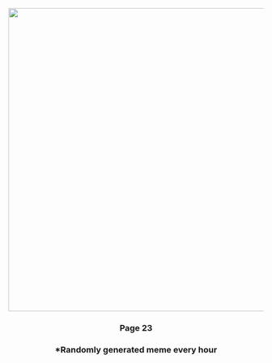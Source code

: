 <p align="center">
        <img src="https://i.redd.it/o5aqf23945m91.jpg" width="600" height="600">
        </p>
        <h3 align="center">Page 23</h3>
        <h3 align="center">*Randomly generated meme every hour</h3>
    